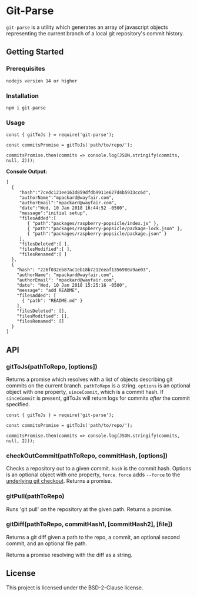 # Git-Parse

`git-parse` is a utility which generates an array of javascript objects representing the current branch of a local git repository's commit history.

## Getting Started

### Prerequisites

```
nodejs version 14 or higher
```

### Installation

```
npm i git-parse
```

### Usage

```
const { gitToJs } = require('git-parse');

const commitsPromise = gitToJs('path/to/repo/');

commitsPromise.then(commits => console.log(JSON.stringify(commits, null, 2)));

```

**Console Output:**

```
[
  {
     "hash":"7cedc121ee163d859dfdb9911e627d4b5933cc6d",
     "authorName":"mpackard@wayfair.com",
     "authorEmail":"mpackard@wayfair.com",
     "date":"Wed, 10 Jan 2018 16:44:52 -0500",
     "message":"initial setup",
     "filesAdded":[
        { "path":"packages/raspberry-popsicle/index.js" },
        { "path":"packages/raspberry-popsicle/package-lock.json" },
        { "path":"packages/raspberry-popsicle/package.json" }
     ],
     "filesDeleted":[ ],
     "filesModified":[ ],
     "filesRenamed":[ ]
  },
  {
    "hash": "226f032eb87ac1eb18b7212eeaf1356980a9ae03",
    "authorName": "mpackard@wayfair.com",
    "authorEmail": "mpackard@wayfair.com",
    "date": "Wed, 10 Jan 2018 15:25:16 -0500",
    "message": "add README",
    "filesAdded": [
      { "path": "README.md" }
    ],
    "filesDeleted": [],
    "filesModified": [],
    "filesRenamed": []
  }
]
```

## API

### gitToJs(pathToRepo, [options])

Returns a promise which resolves with a list of objects describing git commits on the current branch. `pathToRepo` is a string. `options` is an optional object with one property, `sinceCommit`, which is a commit hash. If `sinceCommit` is present, gitToJs will return logs for commits _after_ the commit specified.

```
const { gitToJs } = require('git-parse');

const commitsPromise = gitToJs('path/to/repo/');

commitsPromise.then(commits => console.log(JSON.stringify(commits, null, 2)));
```

### checkOutCommit(pathToRepo, commitHash, [options])

Checks a repository out to a given commit. `hash` is the commit hash. Options is an optional object with one property, `force`. `force` adds `--force` to the [underlying git checkout](https://git-scm.com/docs/git-checkout#git-checkout--f). Returns a promise.

### gitPull(pathToRepo)

Runs 'git pull' on the repository at the given path. Returns a promise.

### gitDiff(pathToRepo, commitHash1, [commitHash2], [file])

Returns a git diff given a path to the repo, a commit, an optional second commit, and an optional file path.

Returns a promise resolving with the diff as a string.

## License

This project is licensed under the BSD-2-Clause license.
